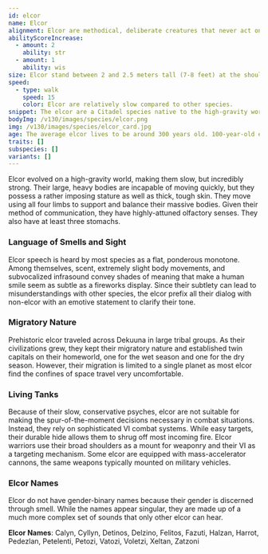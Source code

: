 ```yaml
---
id: elcor
name: Elcor
alignment: Elcor are methodical, deliberate creatures that never act on irrational decisions. The typical Elcor is often neutral or lawful.
abilityScoreIncrease:
  - amount: 2
    ability: str
  - amount: 1
    ability: wis
size: Elcor stand between 2 and 2.5 meters tall (7-8 feet) at the shoulder. Your size is Medium.
speed:
  - type: walk
    speed: 15
    color: Elcor are relatively slow compared to other species.
snippet: The elcor are a Citadel species native to the high-gravity world Dekuuna. They are massive creatures, standing on four muscular legs for increased stability. Elcor move slowly, an evolved response to an environment where a fall can be lethal.
bodyImg: /v130/images/species/elcor.png
img: /v130/images/species/elcor_card.jpg
age: The average elcor lives to be around 300 years old. 100-year-old elcor are considered young.
traits: []
subspecies: []
variants: []
---
```


Elcor evolved on a high-gravity world, making them slow, but incredibly strong. Their large, heavy bodies are
incapable of moving quickly, but they possess a rather imposing stature as well as thick, tough skin. They move using
all four limbs to support and balance their massive bodies. Given their method of communication, they have highly-attuned
olfactory senses. They also have at least three stomachs.

### Language of Smells and Sight
Elcor speech is heard by most species as a flat, ponderous monotone. Among themselves, scent, extremely
slight body movements, and subvocalized infrasound convey shades of meaning that make a human smile seem as subtle
as a fireworks display. Since their subtlety can lead to misunderstandings with other species, the elcor
prefix all their dialog with non-elcor with an emotive statement to clarify their tone.

### Migratory Nature
Prehistoric elcor traveled across Dekuuna in large tribal groups. As their civilizations grew, they kept
their migratory nature and established twin capitals on their homeworld, one for the wet season and one for the dry season.
However, their migration is limited to a single planet as most elcor find the confines of space travel very uncomfortable.

### Living Tanks
Because of their slow, conservative psyches, elcor are not suitable for making the spur-of-the-moment decisions
necessary in combat situations. Instead, they rely on sophisticated VI combat systems. While easy targets, their durable
hide allows them to shrug off most incoming fire. Elcor warriors use their broad shoulders as a mount for weaponry and
their VI as a targeting mechanism. Some elcor are equipped with mass-accelerator cannons, the same weapons
typically mounted on military vehicles.

### Elcor Names
Elcor do not have gender-binary names because their gender is discerned through smell. While the names appear singular,
they are made up of a much more complex set of sounds that only other elcor can hear.

__Elcor Names__: Calyn, Cyllyn, Detinos, Delzino, Felitos, Fazuti, Halzan, Harrot, Pedezlan, Petelenti, Petozi, Vatozi, Voletzi, Xeltan, Zatzoni

<me-source-reference pages="Elcor" source="wiki"></me-source-reference>

